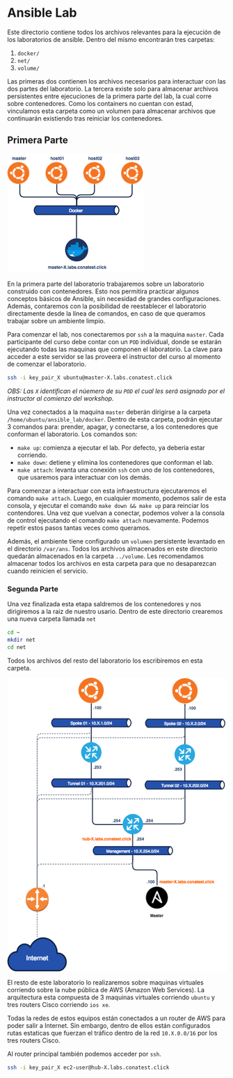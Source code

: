 # Ansible Lab

Este directorio contiene todos los archivos relevantes para la ejecución de los laboratorios de ansible. Dentro del mismo encontrarán tres carpetas:

1. `docker/`
2. `net/`
3. `volume/`

Las primeras dos contienen los archivos necesarios para interactuar con las dos partes del laboratorio. La tercera existe solo para almacenar archivos persistentes entre ejecuciones de la primera parte del lab, la cual corre sobre contenedores. Como los containers no cuentan con estad, vinculamos esta carpeta como un volumen para almacenar archivos que continuarán existiendo tras reiniciar los contenedores.

## Primera Parte

![ansible_lab_over_docker](../imagenes/ansible_012.png)

En la primera parte del laboratorio trabajaremos sobre un laboratorio construido con contenedores. Esto nos permitira practicar algunos conceptos básicos de Ansible, sin necesidad de grandes configuraciones. Además, contaremos con la posibilidad de reestablecer el laboratorio directamente desde la línea de comandos, en caso de que queramos trabajar sobre un ambiente limpio.

Para comenzar el lab, nos conectaremos por `ssh` a la maquina `master`. Cada participante del curso debe contar con un `POD` individual, donde se estarán ejecutando todas las maquinas que componen el laboratorio. La clave para acceder a este servidor se las proveera el instructor del curso al momento de comenzar el laboratorio.

```bash
ssh -i key_pair_X ubuntu@master-X.labs.conatest.click
```

_OBS: Las `X` identifican el núemero de su `POD` el cual les será asignado por el instructor al comienzo del workshop._

Una vez conectados a la maquina `master` deberán dirigirse a la carpeta `/home/ubuntu/ansible_lab/docker`. Dentro de esta carpeta, podrán ejecutar 3 comandos para: prender, apagar, y conectarse, a los contenedores que conforman el laboratorio. Los comandos son:

- `make up`: comienza a ejecutar el lab. Por defecto, ya debería estar corriendo.
- `make down`: detiene y elimina los contenedores que conforman el lab.
- `make attach`: levanta una conexión `ssh` con uno de los contenedores, que usaremos para interactuar con los demás.

Para comenzar a interactuar con esta infraestructura ejecutaremos el comando `make attach`. Luego, en cualquier momento, podemos salir de esta consola, y ejecutar el comando `make down && make up` para reinciar los contendores. Una vez que vuelvan a conectar, podemos volver a la consola de control ejecutando el comando `make attach` nuevamente. Podemos repetir estos pasos tantas veces como queramos.

Además, el ambiente tiene configurado un `volumen` persistente levantado en el directorio `/var/ans`. Todos los archivos almacenados en este directorio quedarán almacenados en la carpeta `../volume`. Les recomendamos almacenar todos los archivos en esta carpeta para que no desaparezcan cuando reinicien el servicio.

### Segunda Parte

Una vez finalizada esta etapa saldremos de los contenedores y nos dirigiremos a la raiz de nuestro usario. Dentro de este directorio crearemos una nueva carpeta llamada `net`

```bash
cd ~
mkdir net
cd net
```

Todos los archivos del resto del laboratorio los escribiremos en esta carpeta.

![lab_part_2](../imagenes/ansible_013.png)

El resto de este laboratorio lo realizaremos sobre maquinas virtuales corriendo sobre la nube pública de AWS (Amazon Web Services). La arquitectura esta compuesta de 3 maquinas virtuales corriendo `ubuntu` y tres routers Cisco corriendo `ios xe`.

Todas la redes de estos equipos están conectados a un router de AWS para poder salir a Internet. Sin embargo, dentro de ellos están configurados rutas estaticas que fuerzan el tráfico dentro de la red `10.X.0.0/16` por los tres routers Cisco.

Al router principal también podemos acceder por `ssh`.

```bash
ssh -i key_pair_X ec2-user@hub-X.labs.conatest.click
```
